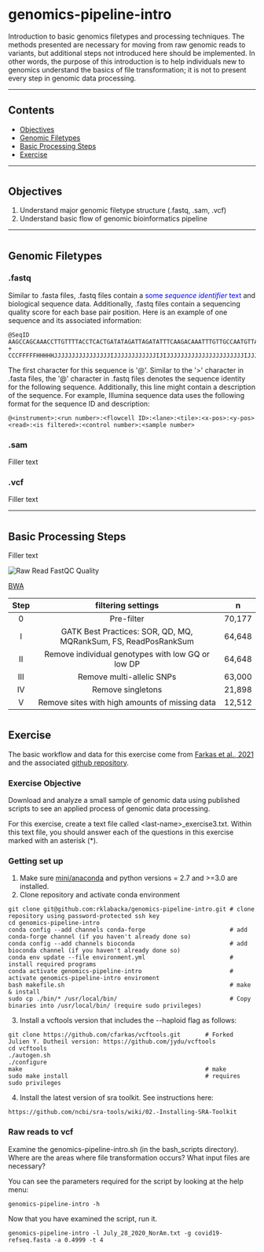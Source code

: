 # genomics-pipeline-intro

Introduction to basic genomics filetypes and processing techniques. The methods presented are necessary for moving from raw genomic reads to variants, but additional steps not introduced here should be implemented. In other words, the purpose of this introduction is to help individuals new to genomics understand the basics of file transformation; it is not to present every step in genomic data processing.
 
---

## Contents

-   [Objectives](#objectives)
-   [Genomic Filetypes](#genomic-filetypes)
-   [Basic Processing Steps](#basic-processing-steps)
-   [Exercise](#exercise)

---

# <a name="objectives"></a>
## Objectives 

1.  Understand major genomic filetype structure (.fastq, .sam, .vcf)
2.  Understand basic flow of genomic bioinformatics pipeline
---

# <a name="study-design"></a>
## Genomic Filetypes

### .fastq 
Similar to .fasta files, .fastq files contain a <span style="color:blue">some *sequence identifier* text</span> and biological sequence data. Additionally, .fastq files contain a sequencing quality score for each base pair position. Here is an example of one sequence and its associated information:

```
@SeqID
AAGCCAGCAAACCTTGTTTTACCTCACTGATATAGATTAGATATTTCAAGACAAATTTGTTGCCAATGTTAGATTATTAACATTATTTATTATAAAAATA
+
CCCFFFFFHHHHHJJJJJJJJJJJJJJJJIJJJJJJJJJJJJIJIJJJJJJJJJJJJJJJJJJJJJJIJJJJJJIJJJJHHHHHHHFFFFFFFEEEEEEC
```

The first character for this sequence is '@'. Similar to the '>' character in .fasta files, the '@' character in .fastq files denotes the sequence identity for the following sequence. Additionally, this line might contain a description of the sequence. For example, Illumina sequence data uses the following format for the sequence ID and description:

```
@<instrument>:<run number>:<flowcell ID>:<lane>:<tile>:<x-pos>:<y-pos> <read>:<is filtered>:<control number>:<sample number>
```
 
### .sam
Filler text
### .vcf
Filler text

---

# <a name="basic-processing-steps"></a>
## Basic Processing Steps
Filler text

![Raw Read FastQC Quality](./Examining-Sequence-Variation/images/RawReadsFastQC.png)


[BWA](https://hpc.nih.gov/apps/bwa.html)



| Step |                     filtering settings                          |    n   |
|:----:|:---------------------------------------------------------------:|:------:|
|  0   | Pre-filter                                                      | 70,177 |
|  I   | GATK Best Practices: SOR, QD, MQ, MQRankSum, FS, ReadPosRankSum | 64,648 |
|  II  | Remove individual genotypes with low GQ or low DP               | 64,648 |
|  III | Remove multi-allelic SNPs                                       | 63,000 |
|  IV  | Remove singletons                                               | 21,898 |
|  V   | Remove sites with high amounts of missing data                  | 12,512 |

# <a name="exercise"></a>
## Exercise
The basic workflow and data for this exercise come from [Farkas et al., 2021](https://doi.org/10.3389/fmicb.2021.665041) and the associated [github repository](https://github.com/cfarkas/SARS-CoV-2-freebayes).

### Exercise Objective
Download and analyze a small sample of genomic data using published scripts to see an applied process of genomic data processing.

For this exercise, create a text file called \<last-name\>_exercise3.txt. Within this text file, you should answer each of the questions in this exercise marked with an asterisk (*).

### Getting set up
1.  Make sure [mini/anaconda](https://docs.conda.io/en/latest/miniconda.html) and python versions = 2.7 and >=3.0 are installed.
2.  Clone repository and activate conda environment
```
git clone git@github.com:rklabacka/genomics-pipeline-intro.git # clone repository using password-protected ssh key
cd genomics-pipeline-intro
conda config --add channels conda-forge                        # add conda-forge channel (if you haven't already done so)
conda config --add channels bioconda                           # add bioconda channel (if you haven't already done so)
conda env update --file environment.yml                        # install required programs
conda activate genomics-pipeline-intro                         # activate genomics-pipeline-intro enviroment
bash makefile.sh                                               # make & install
sudo cp ./bin/* /usr/local/bin/                                # Copy binaries into /usr/local/bin/ (require sudo privileges)
```

3.  Install a vcftools version that includes the --haploid flag as follows:
```
git clone https://github.com/cfarkas/vcftools.git       # Forked Julien Y. Dutheil version: https://github.com/jydu/vcftools
cd vcftools
./autogen.sh
./configure
make                                                    # make
sudo make install                                       # requires sudo privileges
```

4. Install the latest version of sra toolkit. See instructions here:
```
https://github.com/ncbi/sra-tools/wiki/02.-Installing-SRA-Toolkit
```

### Raw reads to vcf

Examine the genomics-pipeline-intro.sh (in the bash_scripts directory). Where are the areas where file transformation occurs? What input files are necessary?

You can see the parameters required for the script by looking at the help menu:
```
genomics-pipeline-intro -h
```

Now that you have examined the script, run it.

```
genomics-pipeline-intro -l July_28_2020_NorAm.txt -g covid19-refseq.fasta -a 0.4999 -t 4
``` 


